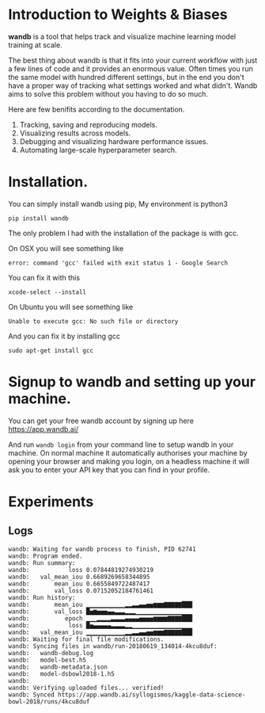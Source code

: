 # Introduction to Weights & Biases


<b>wandb</b> is a tool that helps track and visualize machine learning model training at scale.

The best thing about wandb is that it fits into your current workflow with just a few lines of code and it provides an enormous value. Often times you run the same model with hundred different settings, but in the end you don't have a proper way of tracking what settings worked and what didn't. Wandb aims to solve this problem without you having to do so much.

Here are few benifits according to the documentation.

1. Tracking, saving and reproducing models.
2. Visualizing results across models.
3. Debugging and visualizing hardware performance issues.
4. Automating large-scale hyperparameter search.


# Installation.

You can simply install wandb using pip, My environment is python3
```
pip install wandb
```

The only problem I had with the installation of the package is with gcc.

On OSX you will see something like
```
error: command 'gcc' failed with exit status 1 - Google Search
```

You can fix it with this
```
xcode-select --install
```

On Ubuntu you will see something like 
```
Unable to execute gcc: No such file or directory
```
And you can fix it by installing gcc
```
sudo apt-get install gcc
```

# Signup to wandb and setting up your machine.
You can get your free wandb account by signing up here https://app.wandb.ai/

And run `wandb login` from your command line to setup wandb in your machine. On normal machine it automatically authorises your machine by opening your browser and making you login, on a headless machine it will ask you to enter your API key that you can find in your profile.


# Experiments



## Logs
```
wandb: Waiting for wandb process to finish, PID 62741
wandb: Program ended.
wandb: Run summary:
wandb:           loss 0.07844819274930219
wandb:   val_mean_iou 0.6689269658344895
wandb:       mean_iou 0.6655849722487417
wandb:       val_loss 0.07152052184761461
wandb: Run history:
wandb:       mean_iou ▁▁▁▁▁▁▁▁▁▁▁▂▂▃▃▄▄▅▅▆▆▆▇▇▇▇▇███
wandb:       val_loss █▅▆▅▅▅▄▄▃▃▃▂▂▂▁▁▁▁▁▁▁▁▁▁▁▁▁▁▁▁
wandb:          epoch ▁▁▁▂▂▂▂▃▃▃▃▄▄▄▄▅▅▅▅▆▆▆▆▇▇▇▇███
wandb:           loss █▅▄▄▄▄▄▃▃▃▃▂▂▁▁▁▁▁▁▁▁▁▁▁▁▁▁▁▁▁
wandb:   val_mean_iou ▁▁▁▁▁▁▁▁▁▁▁▂▂▃▃▄▄▅▅▆▆▆▇▇▇▇▇███
wandb: Waiting for final file modifications.
wandb: Syncing files in wandb/run-20180619_134014-4kcu8duf:
wandb:   wandb-debug.log
wandb:   model-best.h5
wandb:   wandb-metadata.json
wandb:   model-dsbowl2018-1.h5
wandb:
wandb: Verifying uploaded files... verified!
wandb: Synced https://app.wandb.ai/syllogismos/kaggle-data-science-bowl-2018/runs/4kcu8duf
```

